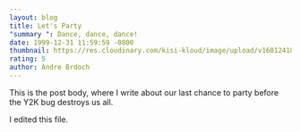 ```yaml
---
layout: blog
title: Let's Party
"summary ": Dance, dance, dance!
date: 1999-12-31 11:59:59 -0800
thumbnail: https://res.cloudinary.com/kisi-kloud/image/upload/v1601241841/samples/animals/three-dogs.jpg
rating: 5
author: Andre Brdoch
---
```

This is the post body, where I write about our last chance to party before the Y2K bug destroys us all.



I edited this file.